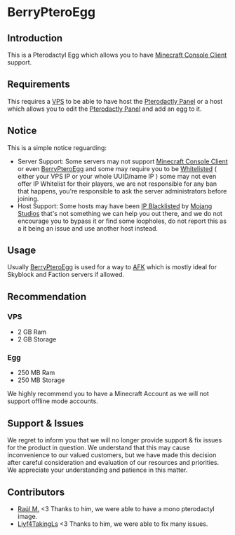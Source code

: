 # BerryPteroEgg

## Introduction
This is a Pterodactyl Egg which allows you to have [Minecraft Console Client](https://github.com/MCCTeam/Minecraft-Console-Client) support.

## Requirements
This requires a [VPS](https://en.wikipedia.org/wiki/Virtual_private_server) to be able to have host the [Pterodactly Panel](https://pterodactyl.io) or a host which allows you to edit the [Pterodactly Panel](https://pterodactyl.io) and add an egg to it.

## Notice
This is a simple notice reguarding:
- Server Support:
Some servers may not support [Minecraft Console Client](https://github.com/MCCTeam/Minecraft-Console-Client) or even [BerryPteroEgg](https://github.com/Berry-Studios/BerryPteroEgg) and some may require you to be [Whitelisted](https://minecraft.fandom.com/wiki/Commands/whitelist) ( either your VPS IP or your whole UUID/name IP ) some may not even offer IP Whitelist for their players, we are not responsible for any ban that happens, you're responsible to ask the server administrators before joining.
- Host Support:
Some hosts may have been [IP Blacklisted](https://en.wikipedia.org/wiki/Blacklist_(computing)) by [Mojang Studios](https://www.minecraft.net/en-us) that's not something we can help you out there, and we do not encourage you to bypass it or find some loopholes, do not report this as a it being an issue and use another host instead.

## Usage
Usually [BerryPteroEgg](https://github.com/Berry-Studios/BerryPteroEgg) is used for a way to [AFK](https://en.wikipedia.org/wiki/AFK#:~:text=Away%20from%20keyboard%2C%20a%20phrase%20used%20in%20video%20games) which is mostly ideal for Skyblock and Faction servers if allowed.

## Recommendation
### VPS
- 2 GB Ram
- 2 GB Storage
### Egg
- 250 MB Ram
- 250 MB Storage

We highly recommend you to have a Minecraft Account as we will not support offline mode accounts.

## Support & Issues
We regret to inform you that we will no longer provide support & fix issues for the product in question.
We understand that this may cause inconvenience to our valued customers, but we have made this decision after careful consideration and evaluation of our resources and priorities.
We appreciate your understanding and patience in this matter.

## Contributors
- [Raúl M.](https://github.com/BetTD) <3 Thanks to him, we were able to have a mono pterodactyl image.
- [Liyf4TakingLs](https://github.com/Liyf4TakingLs) <3 Thanks to him, we were able to fix many issues.

